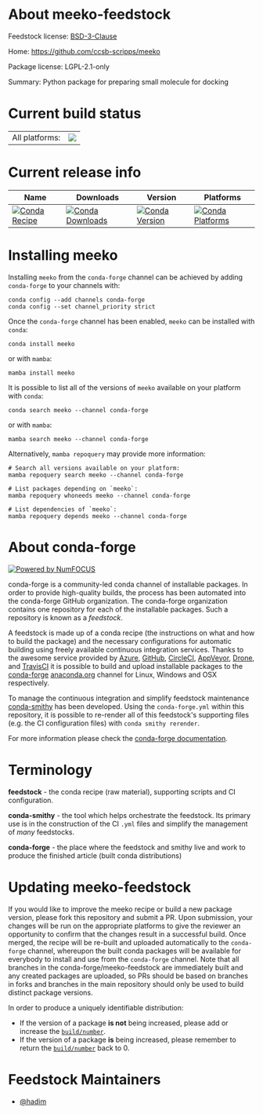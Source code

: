 About meeko-feedstock
=====================

Feedstock license: [BSD-3-Clause](https://github.com/conda-forge/meeko-feedstock/blob/main/LICENSE.txt)

Home: https://github.com/ccsb-scripps/meeko

Package license: LGPL-2.1-only

Summary: Python package for preparing small molecule for docking

Current build status
====================


<table><tr><td>All platforms:</td>
    <td>
      <a href="https://dev.azure.com/conda-forge/feedstock-builds/_build/latest?definitionId=20741&branchName=main">
        <img src="https://dev.azure.com/conda-forge/feedstock-builds/_apis/build/status/meeko-feedstock?branchName=main">
      </a>
    </td>
  </tr>
</table>

Current release info
====================

| Name | Downloads | Version | Platforms |
| --- | --- | --- | --- |
| [![Conda Recipe](https://img.shields.io/badge/recipe-meeko-green.svg)](https://anaconda.org/conda-forge/meeko) | [![Conda Downloads](https://img.shields.io/conda/dn/conda-forge/meeko.svg)](https://anaconda.org/conda-forge/meeko) | [![Conda Version](https://img.shields.io/conda/vn/conda-forge/meeko.svg)](https://anaconda.org/conda-forge/meeko) | [![Conda Platforms](https://img.shields.io/conda/pn/conda-forge/meeko.svg)](https://anaconda.org/conda-forge/meeko) |

Installing meeko
================

Installing `meeko` from the `conda-forge` channel can be achieved by adding `conda-forge` to your channels with:

```
conda config --add channels conda-forge
conda config --set channel_priority strict
```

Once the `conda-forge` channel has been enabled, `meeko` can be installed with `conda`:

```
conda install meeko
```

or with `mamba`:

```
mamba install meeko
```

It is possible to list all of the versions of `meeko` available on your platform with `conda`:

```
conda search meeko --channel conda-forge
```

or with `mamba`:

```
mamba search meeko --channel conda-forge
```

Alternatively, `mamba repoquery` may provide more information:

```
# Search all versions available on your platform:
mamba repoquery search meeko --channel conda-forge

# List packages depending on `meeko`:
mamba repoquery whoneeds meeko --channel conda-forge

# List dependencies of `meeko`:
mamba repoquery depends meeko --channel conda-forge
```


About conda-forge
=================

[![Powered by
NumFOCUS](https://img.shields.io/badge/powered%20by-NumFOCUS-orange.svg?style=flat&colorA=E1523D&colorB=007D8A)](https://numfocus.org)

conda-forge is a community-led conda channel of installable packages.
In order to provide high-quality builds, the process has been automated into the
conda-forge GitHub organization. The conda-forge organization contains one repository
for each of the installable packages. Such a repository is known as a *feedstock*.

A feedstock is made up of a conda recipe (the instructions on what and how to build
the package) and the necessary configurations for automatic building using freely
available continuous integration services. Thanks to the awesome service provided by
[Azure](https://azure.microsoft.com/en-us/services/devops/), [GitHub](https://github.com/),
[CircleCI](https://circleci.com/), [AppVeyor](https://www.appveyor.com/),
[Drone](https://cloud.drone.io/welcome), and [TravisCI](https://travis-ci.com/)
it is possible to build and upload installable packages to the
[conda-forge](https://anaconda.org/conda-forge) [anaconda.org](https://anaconda.org/)
channel for Linux, Windows and OSX respectively.

To manage the continuous integration and simplify feedstock maintenance
[conda-smithy](https://github.com/conda-forge/conda-smithy) has been developed.
Using the ``conda-forge.yml`` within this repository, it is possible to re-render all of
this feedstock's supporting files (e.g. the CI configuration files) with ``conda smithy rerender``.

For more information please check the [conda-forge documentation](https://conda-forge.org/docs/).

Terminology
===========

**feedstock** - the conda recipe (raw material), supporting scripts and CI configuration.

**conda-smithy** - the tool which helps orchestrate the feedstock.
                   Its primary use is in the construction of the CI ``.yml`` files
                   and simplify the management of *many* feedstocks.

**conda-forge** - the place where the feedstock and smithy live and work to
                  produce the finished article (built conda distributions)


Updating meeko-feedstock
========================

If you would like to improve the meeko recipe or build a new
package version, please fork this repository and submit a PR. Upon submission,
your changes will be run on the appropriate platforms to give the reviewer an
opportunity to confirm that the changes result in a successful build. Once
merged, the recipe will be re-built and uploaded automatically to the
`conda-forge` channel, whereupon the built conda packages will be available for
everybody to install and use from the `conda-forge` channel.
Note that all branches in the conda-forge/meeko-feedstock are
immediately built and any created packages are uploaded, so PRs should be based
on branches in forks and branches in the main repository should only be used to
build distinct package versions.

In order to produce a uniquely identifiable distribution:
 * If the version of a package **is not** being increased, please add or increase
   the [``build/number``](https://docs.conda.io/projects/conda-build/en/latest/resources/define-metadata.html#build-number-and-string).
 * If the version of a package **is** being increased, please remember to return
   the [``build/number``](https://docs.conda.io/projects/conda-build/en/latest/resources/define-metadata.html#build-number-and-string)
   back to 0.

Feedstock Maintainers
=====================

* [@hadim](https://github.com/hadim/)


